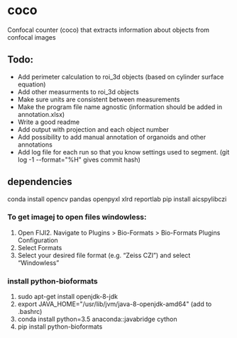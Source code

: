 # coco
Confocal counter (coco) that extracts information about objects from confocal images

## Todo: 
- Add perimeter calculation to roi_3d objects (based on cylinder surface equation)
- Add other measurments to roi_3d objects
- Make sure units are consistent between measurements
- Make the program file name agnostic (information should be added in annotation.xlsx)
- Write a good readme
- Add output with projection and each object number
- Add possibility to add manual annotation of organoids and other annotations
- Add log file for each run so that you know settings used to segment. (git log -1 --format="%H" gives commit hash)


## dependencies
conda install opencv pandas openpyxl xlrd reportlab
pip install aicspylibczi

### To get imagej to open files windowless: 
1. Open FIJI2. Navigate to Plugins > Bio-Formats > Bio-Formats Plugins Configuration
3. Select Formats
4. Select your desired file format (e.g. “Zeiss CZI”) and select “Windowless”

### install python-bioformats
1. sudo apt-get install openjdk-8-jdk
2. export JAVA_HOME="/usr/lib/jvm/java-8-openjdk-amd64" (add to .bashrc)
3. conda install python=3.5 anaconda::javabridge cython
4. pip install python-bioformats
